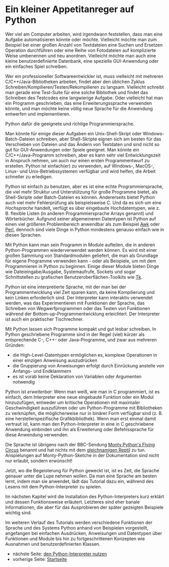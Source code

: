 # Ein kleiner Appetitanreger auf Python

Wer viel am Computer arbeiten, wird irgendwann feststellen, dass man eine Aufgabe automatisieren könnte oder möchte.  Vielleicht möchte man zum Beispiel bei einer großen Anzahl von Textdateien eine Suchen und Ersetzen Operation durchführen oder eine Reihe von Fotodateien auf komplizierte Weise umbenennen und neu anordnen. Vielleicht möchte man auch eine kleine benutzerdefinierte Datenbank, eine spezielle GUI-Anwendung oder ein einfaches Spiel schreiben.

Wer ein professioneller Softwareentwickler ist, muss vielleicht mit mehreren C/C++/Java-Bibliotheken arbeiten, findet aber den üblichen Zyklus Schreiben/Kompilieren/Testen/Rekompilieren zu langsam.  Vielleicht schreibt man gerade eine Test-Suite für eine solche Bibliothek und findet das Schreiben des Testcodes eine langwierige Aufgabe.  Oder vielleicht hat man ein Programm geschrieben, das eine Erweiterungssprache verwenden könnte, und man möchte keine völlig neue Sprache für die Anwendung entwerfen und implementieren.

Python dafür die geeignete und richtige Programmiersprache.

Man könnte für einige dieser Aufgaben ein Unix-Shell-Skript oder Windows-Batch-Dateien schreiben, aber Shell-Skripte eignen sich am besten für das Verschieben von Dateien und das Ändern von Textdaten und sind nicht so gut für GUI-Anwendungen oder Spiele geeignet. Man könnte ein C/C++/Java-Programm schreiben, aber es kann sehr viel Entwicklungszeit in Anspruch nehmen, um auch nur einen ersten Programmentwurf zu erstellen.  Python ist einfach(er) zu verwenden, auf Windows-, MacOS-, Linux- und Unix-Betriebssystemen verfügbar und wird helfen, die Arbeit schneller zu erledigen.

Python ist einfach zu benutzen, aber es ist eine echte Programmiersprache, die viel mehr Struktur und Unterstützung für große Programme bietet, als Shell-Skripte oder Batch-Dateien es können.  Andererseits bietet Python auch viel mehr Fehlerprüfung als beispielsweise C. Und da es sich um eine *Hochsprache* handelt, verfügt es über eingebaute Hochdatentypen, wie z. B. flexible Listen (in anderen Programmiersprache Arrays genannt) und Wörterbücher.  Aufgrund seiner allgemeineren Datentypen ist Python auf einen viel größeren Problembereich anwendbar als zum Beispiel [Awk](https://de.wikipedia.org/wiki/Awk) oder [Perl](https://www.perl.org/), dennoch sind viele Dinge in Python mindestens genauso einfach wie in diesen Sprachen.

Mit Python kann man sein Programm in Module aufteilen, die in anderen Python-Programmen wiederverwendet werden können. Es wird mit einer großen Sammlung von Standardmodulen geliefert, die man als Grundlage für eigene Programme verwenden kann - oder als Beispiele, um mit dem Programmieren in Python zu beginnen.  Einige dieser Module bieten Dinge wie Dateieingabe/Ausgabe, Systemaufrufe, Sockets und sogar Schnittstellen zu grafischen Benutzeroberflächen-Toolkits wie [Tk](https://www.tcl.tk/).

Python ist eine interpretierte Sprache, mit der man bei der Programmentwicklung viel Zeit sparen kann, da keine Kompilierung und kein Linken erforderlich sind. Der Interpreter kann interaktiv verwendet werden, was das Experimentieren mit Funktionen der Sprache, das Schreiben von Wegwerfprogrammen oder das Testen von Funktionen während der Bottom-up-Programmentwicklung erleichtert. Der Interpreter ist auch ein praktischer Tischrechner.

Mit Python lassen sich Programme kompakt und gut lesbar schreiben. In Python geschriebene Programme sind in der Regel (viel) kürzer als entsprechende C-, C++- oder Java-Programme, und zwar aus mehreren Gründen:

 * die High-Level-Datentypen ermöglichen es, komplexe Operationen in einer einzigen Anweisung auszudrücken
 * die Gruppierung von Anweisungen erfolgt durch Einrückung anstelle von Anfangs- und Endklammern
 * es ist vorab keine Deklaration von Variablen oder Argumenten notwendig

Python ist *erweiterbar*: Wenn man weiß, wie man in C programmiert, ist es einfach, dem Interpreter eine neue eingebaute Funktion oder ein Modul hinzuzufügen, entweder um kritische Operationen mit maximaler Geschwindigkeit auszuführen oder um Python-Programme mit Bibliotheken zu verknüpfen, die möglicherweise nur in binärer Form verfügbar sind (z. B. eine herstellerspezifische Grafikbibliothek). Wenn man erst einmal damit vertraut ist, kann man den Python-Interpreter in eine in C geschriebene Anwendung einbinden und ihn als Erweiterung oder Befehlssprache für diese Anwendung verwenden.

Die Sprache ist übrigens nach der BBC-Sendung [Monty Python's Flying Circus](https://de.wikipedia.org/wiki/Monty_Python%E2%80%99s_Flying_Circus) benannt und hat nichts mit dem [gleichnamigen Reptil](https://de.wikipedia.org/wiki/Pythons) zu tun. Anspielungen auf Monty-Python-Sketche in der Dokumentation sind nicht nur erlaubt, sondern erwünscht!

Jetzt, wo die Begeisterung für Python geweckt ist, ist es Zeit, die Sprache genauer unter die Lupe nehmen wollen. Da man eine Sprache am besten lernt, indem man sie anwendet, lädt das Tutorial dazu ein, während des Lesens mit dem Python-Interpreter zu spielen.

Im nächsten Kapitel wird die Installation des Python-Interpreters kurz erklärt und dessen Funktionsweise erläutert. Letzteres sind eher banale Informationen, die aber für das Ausprobieren der später gezeigten Beispiele wichtig sind.

Im weiteren Verlauf des Tutorials werden verschiedene Funktionen der Sprache und des Systems Python anhand von Beispielen vorgestellt, angefangen bei einfachen Ausdrücken, Anweisungen und Datentypen über Funktionen und Module bis hin zu fortgeschrittenen Konzepten wie Ausnahmen und benutzerdefinierten Klassen.

 * nächste Seite: [den Python-Interpreter nutzen](interpreter.md)
 * vorherige Seite: [Startseite](start.md)
